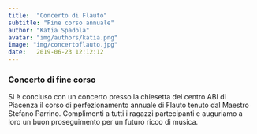 ```yaml
---
title:  "Concerto di Flauto"
subtitle: "Fine corso annuale"
author: "Katia Spadola"
avatar: "img/authors/katia.png"
image: "img/concertoflauto.jpg"
date:   2019-06-23 12:12:12
---
```


### Concerto di fine corso
Si è concluso con un concerto presso la chiesetta del centro ABI di Piacenza il corso di perfezionamento annuale di Flauto tenuto dal Maestro Stefano Parrino.
Complimenti a tutti i ragazzi partecipanti e auguriamo a loro un buon proseguimento per un futuro ricco di musica.
